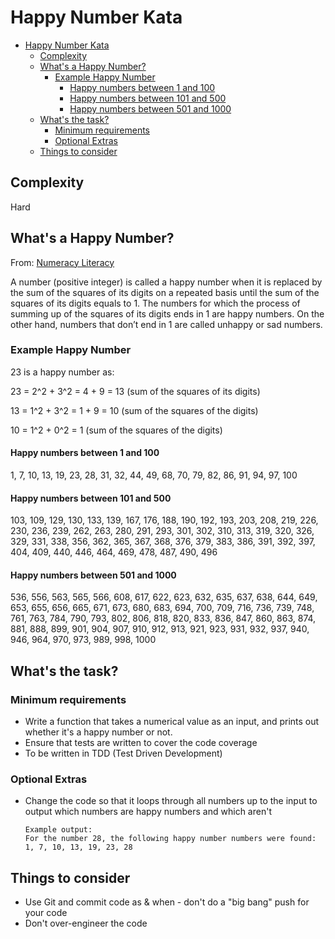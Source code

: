 # Happy Number Kata

<!-- TOC -->

* [Happy Number Kata](#happy-number-kata)
    * [Complexity](#complexity)
    * [What's a Happy Number?](#whats-a-happy-number)
        * [Example Happy Number](#example-happy-number)
            * [Happy numbers between 1 and 100](#happy-numbers-between-1-and-100)
            * [Happy numbers between 101 and 500](#happy-numbers-between-101-and-500)
            * [Happy numbers between 501 and 1000](#happy-numbers-between-501-and-1000)
    * [What's the task?](#whats-the-task)
        * [Minimum requirements](#minimum-requirements)
        * [Optional Extras](#optional-extras)
    * [Things to consider](#things-to-consider)

<!-- TOC -->

## Complexity

Hard

## What's a Happy Number?

From: [Numeracy Literacy](https://numeracyliteracy.com/happy-and-unhappy-numbers/)

A number (positive integer) is called a happy number when it is replaced by the sum of the squares of its digits on a
repeated basis until the sum of the squares of its digits equals to 1. The numbers for which the process of summing up
of the squares of its digits ends in 1 are happy numbers. On the other hand, numbers that don’t end in 1 are called
unhappy or sad numbers.

### Example Happy Number

23 is a happy number as:

23 = 2^2 + 3^2 = 4 + 9 = 13 (sum of the squares of its digits)

13 = 1^2 + 3^2 = 1 + 9 = 10 (sum of the squares of the digits)

10 = 1^2 + 0^2 = 1 (sum of the squares of the digits)

#### Happy numbers between 1 and 100

1, 7, 10, 13, 19, 23, 28, 31, 32, 44, 49, 68, 70, 79, 82, 86, 91, 94, 97, 100

#### Happy numbers between 101 and 500

103, 109, 129, 130, 133, 139, 167, 176, 188, 190, 192, 193, 203, 208, 219, 226, 230, 236, 239, 262, 263, 280, 291, 293,
301, 302, 310, 313, 319, 320, 326, 329, 331, 338, 356, 362, 365, 367, 368, 376, 379, 383, 386, 391, 392, 397, 404, 409,
440, 446, 464, 469, 478, 487, 490, 496

#### Happy numbers between 501 and 1000

536, 556, 563, 565, 566, 608, 617, 622, 623, 632, 635, 637, 638, 644, 649, 653, 655, 656, 665, 671, 673, 680, 683, 694,
700, 709, 716, 736, 739, 748, 761, 763, 784, 790, 793, 802, 806, 818, 820, 833, 836, 847, 860, 863, 874, 881, 888, 899,
901, 904, 907, 910, 912, 913, 921, 923, 931, 932, 937, 940, 946, 964, 970, 973, 989, 998, 1000

## What's the task?

### Minimum requirements

- Write a function that takes a numerical value as an input, and prints out whether it's a happy number or not.
- Ensure that tests are written to cover the code coverage
- To be written in TDD (Test Driven Development)

### Optional Extras

- Change the code so that it loops through all numbers up to the input to output which numbers are happy numbers and
  which aren't
  ```
  Example output:
  For the number 28, the following happy number numbers were found: 1, 7, 10, 13, 19, 23, 28
  ```

## Things to consider

- Use Git and commit code as & when - don't do a "big bang" push for your code
- Don't over-engineer the code
